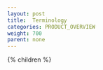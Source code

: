 ```yaml
---
layout: post
title:  Terminology
categories: PRODUCT_OVERVIEW
weight: 700
parent: none
---
```


{% children %}
